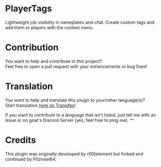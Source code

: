 # PlayerTags

Lightweight job visibility in nameplates and chat. Create custom tags and add them to players with the context menu.

# Contribution

You want to help and contribute to this project? \
Feel free to open a pull request with your enhancements or bug fixes!

# Translation

You want to help and translate this plugin to your/other language(s)? \
Start translation [here on Transifex](https://www.transifex.com/pilzinsel64/playertags)!

If you want to contribute to a language that isn't listed, just tell me with an Issue or on goat's Discord Server (yes, feel free to ping me). ^^

# Credits

This plugin was originally developed by r00telement but forked and continued by Pilzinsel64.
